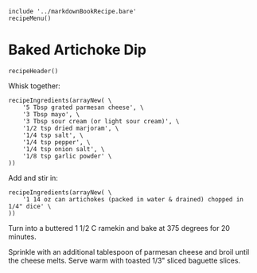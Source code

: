 ~~~ markdown-script
include '../markdownBookRecipe.bare'
recipeMenu()
~~~

# Baked Artichoke Dip

~~~ markdown-script
recipeHeader()
~~~

Whisk together:

~~~ markdown-script
recipeIngredients(arrayNew( \
    '5 Tbsp grated parmesan cheese', \
    '3 Tbsp mayo', \
    '3 Tbsp sour cream (or light sour cream)', \
    '1/2 tsp dried marjoram', \
    '1/4 tsp salt', \
    '1/4 tsp pepper', \
    '1/4 tsp onion salt', \
    '1/8 tsp garlic powder' \
))
~~~

Add and stir in:

~~~ markdown-script
recipeIngredients(arrayNew( \
    '1 14 oz can artichokes (packed in water & drained) chopped in 1/4" dice' \
))
~~~

Turn into a buttered 1 1/2 C ramekin and bake at 375 degrees for 20 minutes.

Sprinkle with an additional tablespoon of parmesan cheese and broil until the cheese melts. Serve
warm with toasted 1/3" sliced baguette slices.
